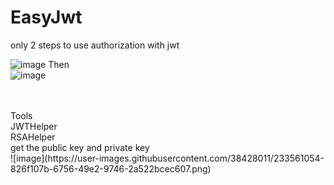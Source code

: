 # EasyJwt
only 2 steps to use authorization with jwt

![image](https://user-images.githubusercontent.com/38428011/233560121-ec45a422-8f24-4bc8-9a4a-f1b00cd30891.png)
Then </br>
![image](https://user-images.githubusercontent.com/38428011/233560150-51000f81-1b32-4152-8b9f-c0e298507191.png)

</br>
</br>
Tools </br>
    JWTHelper </br>
    RSAHelper</br>
get the public key and private key </br>
![image](https://user-images.githubusercontent.com/38428011/233561054-826f107b-6756-49e2-9746-2a522bcec607.png)


